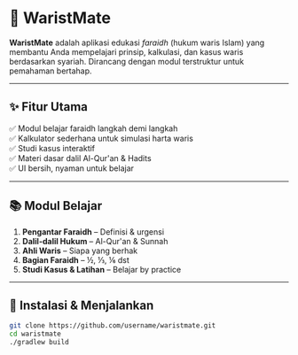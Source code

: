 # 🌿 WaristMate

**WaristMate** adalah aplikasi edukasi *faraidh* (hukum waris Islam) yang membantu Anda mempelajari prinsip, kalkulasi, dan kasus waris berdasarkan syariah. Dirancang dengan modul terstruktur untuk pemahaman bertahap.

---

## ✨ Fitur Utama
✅ Modul belajar faraidh langkah demi langkah  
✅ Kalkulator sederhana untuk simulasi harta waris  
✅ Studi kasus interaktif  
✅ Materi dasar dalil Al-Qur'an & Hadits  
✅ UI bersih, nyaman untuk belajar

---

## 📚 Modul Belajar
1. **Pengantar Faraidh** – Definisi & urgensi
2. **Dalil-dalil Hukum** – Al-Qur'an & Sunnah
3. **Ahli Waris** – Siapa yang berhak
4. **Bagian Faraidh** – ½, ⅓, ⅙ dst
5. **Studi Kasus & Latihan** – Belajar by practice

---

## 🚀 Instalasi & Menjalankan
```bash
git clone https://github.com/username/waristmate.git
cd waristmate
./gradlew build
